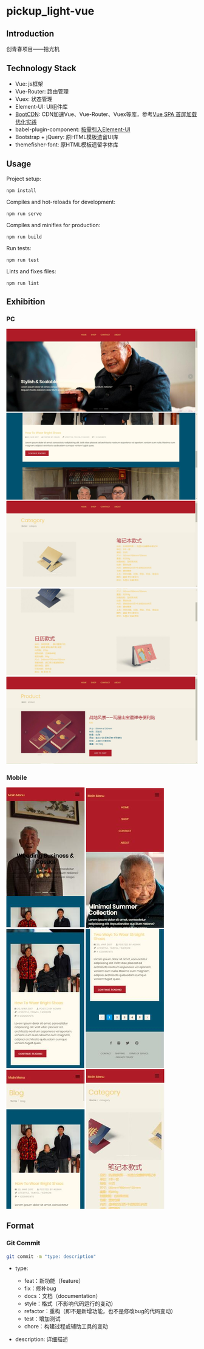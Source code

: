 # pickup_light-vue

## Introduction

创青春项目——拾光机

## Technology Stack

- Vue: js框架
- Vue-Router: 路由管理
- Vuex: 状态管理
- Element-UI: UI组件库
- [BootCDN](https://www.bootcdn.cn/): CDN加速Vue、Vue-Router、Vuex等库，参考[Vue SPA 首屏加载优化实践](https://juejin.im/post/5a291092518825293b50366d)
- babel-plugin-component: [按需引入Element-UI](https://element.eleme.cn/#/zh-CN/component/quickstart)
- Bootstrap + jQuery: 原HTML模板遗留UI库
- themefisher-font: 原HTML模板遗留字体库

## Usage

Project setup:

```
npm install
```

Compiles and hot-reloads for development:

```
npm run serve
```

Compiles and minifies for production:

```
npm run build
```

Run tests:

```
npm run test
```

Lints and fixes files:

```
npm run lint
```

## Exhibition

### PC

![pic](./img/1.jpg)
![pic](./img/2.jpg)
![pic](./img/3.jpg)
![pic](./img/4.jpg)
![pic](./img/11.jpg)

### Mobile

![pic](./img/5.jpg)
![pic](./img/10.jpg)
![pic](./img/6.jpg)
![pic](./img/7.jpg)
![pic](./img/8.jpg)
![pic](./img/9.jpg)

## Format

### Git Commit

```bash
git commit -m "type: description"
```

- type:
  - feat：新功能（feature）
  - fix：修补bug
  - docs：文档（documentation）
  - style：格式（不影响代码运行的变动）
  - refactor：重构（即不是新增功能，也不是修改bug的代码变动）
  - test：增加测试
  - chore：构建过程或辅助工具的变动

- description: 详细描述
